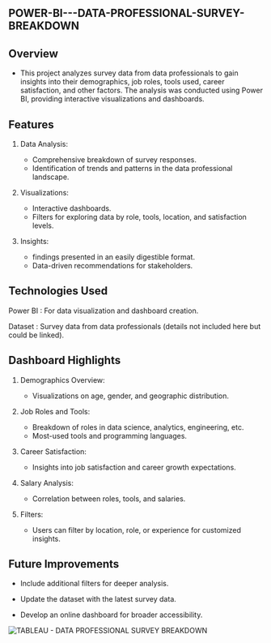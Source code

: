 ## POWER-BI---DATA-PROFESSIONAL-SURVEY-BREAKDOWN

## Overview  

  -  This project analyzes survey data from data professionals to gain insights into their demographics, job roles, tools used, career satisfaction, and other factors. The analysis was 
     conducted using Power BI, providing interactive visualizations and dashboards.

## Features

   1. Data Analysis:

        -  Comprehensive breakdown of survey responses.
        -  Identification of trends and patterns in the data professional landscape.

   2. Visualizations:

        -  Interactive dashboards.
        -  Filters for exploring data by role, tools, location, and satisfaction levels.

  3. Insights:

      - findings presented in an easily digestible format.
      - Data-driven recommendations for stakeholders.

## Technologies Used

   Power BI : For data visualization and dashboard creation.
  
   Dataset  : Survey data from data professionals (details not included here but could be linked).

## Dashboard Highlights

   1. Demographics Overview:

       - Visualizations on age, gender, and geographic distribution.

  2. Job Roles and Tools:

       - Breakdown of roles in data science, analytics, engineering, etc.
       - Most-used tools and programming languages.

  3. Career Satisfaction:

       - Insights into job satisfaction and career growth expectations.

  4. Salary Analysis:

       - Correlation between roles, tools, and salaries.
 
  5. Filters:

       - Users can filter by location, role, or experience for customized insights.

## Future Improvements
  
   - Include additional filters for deeper analysis.
   
   - Update the dataset with the latest survey data.
  
   - Develop an online dashboard for broader accessibility.
   
   ![TABLEAU - DATA PROFESSIONAL SURVEY BREAKDOWN](https://github.com/user-attachments/assets/54d9b552-5141-4ba8-bdc0-3fb946b6efd9)
